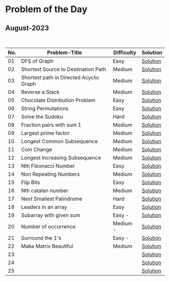 # Problem of the Day

## August-2023

  <br>
  
| No. |         Problem-Title                         | Difficulty   | Solution |
| ----|---------------------------------------------- | -------      | ------- |
| 01 | DFS of Graph | Easy | [Solution](https://github.com/Mehul237/GFG_237/blob/main/00_Problem%20of%20the%20Day/08_August/DFSofGraph.cpp)
| 02 | Shortest Source to Destination Path | Medium | [Solution](https://github.com/Mehul237/GFG_237/blob/main/00_Problem%20of%20the%20Day/08_August/ShortestSourcetoDestinationPath.cpp)
| 03 | Shortest path in Directed Acyclic Graph | Medium | [Solution](https://github.com/Mehul237/GFG_237/blob/main/00_Problem%20of%20the%20Day/08_August/ShortestpathinDirectedAcyclicGraph.cpp)
| 04 | Reverse a Stack | Medium | [Solution](https://github.com/Mehul237/GFG_237/blob/main/00_Problem%20of%20the%20Day/08_August/ReverseaStack.cpp)
| 05 | Chocolate Distribution Problem | Easy | [Solution](https://github.com/Mehul237/GFG_237/blob/main/00_Problem%20of%20the%20Day/08_August/ChocolateDistributionProblem.cpp)
| 06 | String Permutations | Easy | [Solution](https://github.com/Mehul237/GFG_237/blob/main/00_Problem%20of%20the%20Day/08_August/StringPermutations.cpp)
| 07 | Solve the Sudoku | Hard | [Solution](https://github.com/Mehul237/GFG_237/blob/main/00_Problem%20of%20the%20Day/08_August/SolvetheSudoku.cpp)
| 08 | Fraction pairs with sum 1 | Medium | [Solution](https://github.com/Mehul237/GFG_237/blob/main/00_Problem%20of%20the%20Day/08_August/FractionpairswithSum1.cpp)
| 09 | Largest prime factor | Medium | [Solution](https://github.com/Mehul237/GFG_237/blob/main/00_Problem%20of%20the%20Day/08_August/Largestprimefactor.cpp)
| 10 | Longest Common Subsequence | Medium | [Solution](https://github.com/Mehul237/GFG_237/blob/main/00_Problem%20of%20the%20Day/08_August/LongestCommonSubsequence.cpp)
| 11 | Coin Change | Medium | [Solution](https://github.com/Mehul237/GFG_237/blob/main/00_Problem%20of%20the%20Day/08_August/Coin_CHange.cpp)
| 12 | Longest Increasing Subsequence | Medium | [Solution](https://github.com/Mehul237/GFG_237/blob/main/00_Problem%20of%20the%20Day/08_August/LongestIncreasingSubsequence.cpp)
| 13 | Nth Fibonacci Number | Easy | [Solution](https://github.com/Mehul237/GFG_237/blob/main/00_Problem%20of%20the%20Day/08_August/NthFibonacciNumber.cpp)
| 14 | Non Repeating Numbers | Medium | [Solution](https://github.com/Mehul237/GFG_237/blob/main/00_Problem%20of%20the%20Day/08_August/NonRepeatingNumbers.cpp)
| 15 | Flip Bits | Easy | [Solution](https://github.com/Mehul237/GFG_237/blob/main/00_Problem%20of%20the%20Day/08_August/FlipBits.cpp)
| 16 | Nth catalan number | Medium | [Solution](https://github.com/Mehul237/GFG_237/blob/main/00_Problem%20of%20the%20Day/08_August/Nthcatalannumber.cpp)
| 17 | Next Smallest Palindrome | Hard| [Solution](https://github.com/Mehul237/GFG_237/blob/main/00_Problem%20of%20the%20Day/08_August/NextSmallestPalindrome.cpp)
| 18 | Leaders in an array | Easy | [Solution](https://github.com/Mehul237/GFG_237/blob/main/00_Problem%20of%20the%20Day/08_August/Leadersinanarray.cpp)
| 19 | Subarray with given sum | Easy - | [Solution]( )
| 20 | Number of occurrence | Medium - | [Solution]( )
| 21 | Surround the 1's | Easy - | [Solution]( )
| 22 | Make Matrix Beautiful | Medium | [Solution](https://github.com/Mehul237/GFG_237/blob/main/00_Problem%20of%20the%20Day/08_August/MakeMatrixBeautiful.cpp)
| 23 |                 |              | [Solution]( )
| 24 |                 |              | [Solution]( )
| 25 |                 |              | [Solution]( )


